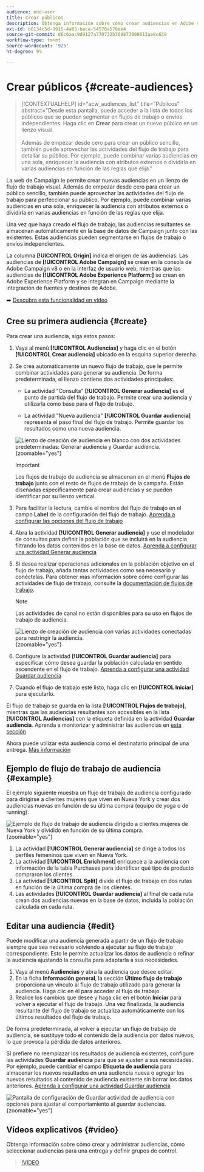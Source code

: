 ```yaml
---
audience: end-user
title: Crear públicos
description: Obtenga información sobre cómo crear audiencias en Adobe Campaign Web
exl-id: b6134c5d-9915-4a85-baca-54578a570ee4
source-git-commit: d6c6aac9d9127a770732b709873008613ae8c639
workflow-type: tm+mt
source-wordcount: '925'
ht-degree: 9%

---
```


# Crear públicos {#create-audiences}

>[!CONTEXTUALHELP]
>id="acw_audiences_list"
>title="Públicos"
>abstract="Desde esta pantalla, puede acceder a la lista de todos los públicos que se pueden segmentar en flujos de trabajo o envíos independientes. Haga clic en **Crear** para crear un nuevo público en un lienzo visual.<br/><br/>Además de empezar desde cero para crear un público sencillo, también puede aprovechar las actividades del flujo de trabajo para detallar su público. Por ejemplo, puede combinar varias audiencias en una sola, enriquecer la audiencia con atributos externos o dividirla en varias audiencias en función de las reglas que elija."

<!--
[!CONTEXTUALHELP]
>id="acw_audiences_create_settings"
>title="Audience settings"
>abstract="Enter the name of the audience and additional options, then click the **Create Audience** button."-->

La web de Campaign le permite crear nuevas audiencias en un lienzo de flujo de trabajo visual. Además de empezar desde cero para crear un público sencillo, también puede aprovechar las actividades del flujo de trabajo para perfeccionar su público. Por ejemplo, puede combinar varias audiencias en una sola, enriquecer la audiencia con atributos externos o dividirla en varias audiencias en función de las reglas que elija.

Una vez que haya creado el flujo de trabajo, las audiencias resultantes se almacenan automáticamente en la base de datos de Campaign junto con las existentes. Estas audiencias pueden segmentarse en flujos de trabajo o envíos independientes.

La columna **[!UICONTROL Origin]** indica el origen de las audiencias: Las audiencias de **[!UICONTROL Adobe Campaign]** se crean en la consola de Adobe Campaign v8 o en la interfaz de usuario web, mientras que las audiencias de **[!UICONTROL Adobe Experience Platform:]** se crean en Adobe Experience Platform y se integran en Campaign mediante la integración de fuentes y destinos de Adobe.

➡️ [Descubra esta funcionalidad en vídeo](#video)

## Cree su primera audiencia {#create}

Para crear una audiencia, siga estos pasos:

1. Vaya al menú **[!UICONTROL Audiencias]** y haga clic en el botón **[!UICONTROL Crear audiencia]** ubicado en la esquina superior derecha.

1. Se crea automáticamente un nuevo flujo de trabajo, que le permite combinar actividades para generar su audiencia. De forma predeterminada, el lienzo contiene dos actividades principales:

   * La actividad &quot;Consulta&quot; **[!UICONTROL Generar audiencia]** es el punto de partida del flujo de trabajo. Permite crear una audiencia y utilizarla como base para el flujo de trabajo.

   * La actividad &quot;Nueva audiencia&quot; **[!UICONTROL Guardar audiencia]** representa el paso final del flujo de trabajo. Permite guardar los resultados como una nueva audiencia.

   ![Lienzo de creación de audiencia en blanco con dos actividades predeterminadas: Generar audiencia y Guardar audiencia.](assets/create-audience-blank.png){zoomable="yes"}

   >[!IMPORTANT]
   >
   >Los flujos de trabajo de audiencia se almacenan en el menú **Flujos de trabajo** junto con el resto de flujos de trabajo de la campaña. Están diseñadas específicamente para crear audiencias y se pueden identificar por su lienzo vertical.

1. Para facilitar la lectura, cambie el nombre del flujo de trabajo en el campo **Label** de la configuración del flujo de trabajo. [Aprenda a configurar las opciones del flujo de trabajo](../workflows/workflow-settings.md)

1. Abra la actividad **[!UICONTROL Generar audiencia]** y use el modelador de consultas para definir la población que se incluirá en la audiencia filtrando los datos contenidos en la base de datos. [Aprenda a configurar una actividad Generar audiencia](../workflows/activities/build-audience.md)

1. Si desea realizar operaciones adicionales en la población objetivo en el flujo de trabajo, añada tantas actividades como sea necesario y conéctelas. Para obtener más información sobre cómo configurar las actividades de flujo de trabajo, consulte la [documentación de flujos de trabajo](../workflows/activities/about-activities.md).

   >[!NOTE]
   >
   >Las actividades de canal no están disponibles para su uso en flujos de trabajo de audiencia.

   ![Lienzo de creación de audiencia con varias actividades conectadas para restringir la audiencia.](assets/audience-creation-canvas.png){zoomable="yes"}

1. Configure la actividad **[!UICONTROL Guardar audiencia]** para especificar cómo desea guardar la población calculada en sentido ascendente en el flujo de trabajo. [Aprenda a configurar una actividad Guardar audiencia](../workflows/activities/save-audience.md)

1. Cuando el flujo de trabajo esté listo, haga clic en **[!UICONTROL Iniciar]** para ejecutarlo.

El flujo de trabajo se guarda en la lista **[!UICONTROL Flujos de trabajo]**, mientras que las audiencias resultantes son accesibles en la lista **[!UICONTROL Audiencias]** con la etiqueta definida en la actividad **Guardar audiencia**. Aprenda a monitorizar y administrar las audiencias en [esta sección](manage-audience.md)

Ahora puede utilizar esta audiencia como el destinatario principal de una entrega. [Más información](add-audience.md)

## Ejemplo de flujo de trabajo de audiencia {#example}

El ejemplo siguiente muestra un flujo de trabajo de audiencia configurado para dirigirse a clientes mujeres que viven en Nueva York y crear dos audiencias nuevas en función de su última compra (equipo de yoga o de running).

![Ejemplo de flujo de trabajo de audiencia dirigido a clientes mujeres de Nueva York y dividido en función de su última compra.](assets/audiences-example.png){zoomable="yes"}

1. La actividad **[!UICONTROL Generar audiencia]** se dirige a todos los perfiles femeninos que viven en Nueva York.
1. La actividad **[!UICONTROL Enrichment]** enriquece a la audiencia con información de la tabla Purchases para identificar qué tipo de producto compraron los clientes.
1. La actividad **[!UICONTROL Split]** divide el flujo de trabajo en dos rutas en función de la última compra de los clientes.
1. Las actividades **[!UICONTROL Guardar audiencia]** al final de cada ruta crean dos audiencias nuevas en la base de datos, incluida la población calculada en cada ruta.

## Editar una audiencia {#edit}

Puede modificar una audiencia generada a partir de un flujo de trabajo siempre que sea necesario volviendo a ejecutar su flujo de trabajo correspondiente. Esto le permite actualizar los datos de audiencia o refinar la audiencia ajustando la consulta para adaptarla a sus necesidades.

1. Vaya al menú **Audiencias** y abra la audiencia que desee editar.
1. En la ficha **Información general**, la sección **Último flujo de trabajo** proporciona un vínculo al flujo de trabajo utilizado para generar la audiencia. Haga clic en él para acceder al flujo de trabajo.
1. Realice los cambios que desee y haga clic en el botón **Iniciar** para volver a ejecutar el flujo de trabajo. Una vez finalizada, la audiencia resultante del flujo de trabajo se actualiza automáticamente con los últimos resultados del flujo de trabajo.

De forma predeterminada, al volver a ejecutar un flujo de trabajo de audiencia, se sustituye todo el contenido de la audiencia por datos nuevos, lo que provoca la pérdida de datos anteriores.

Si prefiere no reemplazar los resultados de audiencia existentes, configure las actividades **Guardar audiencia** para que se ajusten a sus necesidades. Por ejemplo, puede cambiar el campo **Etiqueta de audiencia** para almacenar los nuevos resultados en una audiencia nueva o agregar los nuevos resultados al contenido de audiencia existente sin borrar los datos anteriores. [Aprenda a configurar una actividad Guardar audiencia](../workflows/activities/save-audience.md)

![Pantalla de configuración de Guardar actividad de audiencia con opciones para ajustar el comportamiento al guardar audiencias.](assets/edit-audience-save.png){zoomable="yes"}

## Vídeos explicativos {#video}

Obtenga información sobre cómo crear y administrar audiencias, cómo seleccionar audiencias para una entrega y definir grupos de control.

>[!VIDEO](https://video.tv.adobe.com/v/3425861?quality=12)
